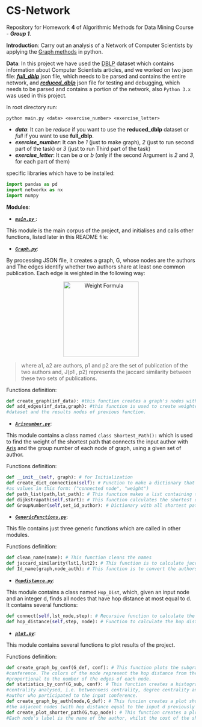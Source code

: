 # CS-Network
Repository for Homework __4__ of Algorithmic Methods for Data Mining Course - *__Group 1__*.

__Introduction__: Carry out an analysis of a Network of Computer Scientists by applying the [Graph methods](https://networkx.github.io/) in python.

__Data__: In this project we have used the [DBLP](http://dblp.uni-trier.de/) dataset which contains information about Computer Scientists articles, and we worked on two json file: [*__full_dblp__*](http://www.diag.uniroma1.it/~fazzone/Teaching/AMD_2017/full_dblp.json.zip ) json file, which needs to be parsed and contains the entire network, and  [*__reduced_dblp__*](http://www.diag.uniroma1.it/~fazzone/Teaching/AMD_2017/reduced_dblp.json.zip) json file for testing and debugging, which needs to be parsed and contains a portion of the network, also `Python 3.x` was used in this project.

In root directory run:

`python main.py <data> <exercise_number> <exercise_letter>`

* *__data__*: It can be *reduce* if you want to use the __reduced_dblp__ dataset or *full* if you want to use __full_dblp__.
* *__exercise_number__*: It can be *1* (just to make graph), *2* (just to run second part of the task) or *3* (just to run Third part of the task)
* *__exercise_letter__*: It can be *a* or *b* (only if the second Argument is *2* and *3*, for each part of them)

specific libraries which have to be installed:
```python
import pandas as pd
import networkx as nx
import numpy

```

__Modules__:

* [*__`main.py`__* ](https://github.com/AAbasinejad/CS-Network/blob/master/main.py): 

This module is the main corpus of the project, and initialises and calls other functions, listed later in this README file:

* [*__`Graph.py`__*](https://github.com/AAbasinejad/CS-Network/blob/master/Graph.py):

By processing JSON file, it creates a graph, G, whose nodes are the authors and The edges identify whether two authors share at least one common publication. Each edge is weighted in the following way:
<d1>
<p align="center">
  <img src="https://latex.codecogs.com/gif.latex?w(a_1,a_2)&space;=&space;1&space;-&space;J(p_1,&space;p_2)" title="Weight Formula" width="200"/>
</p>
</d1>

> where a1, a2 are authors, p1 and p2 are the set of publication of the two authors and, J(p1 , p2) represents the jaccard similarity between these two sets of publications.

Functions definition:
```python
def create_graph(inf_data): #this function creates a graph's nodes without edges, (this function must be called with a #loaded json dataset file as a argument)
def add_edges(inf_data,graph): #this function is used to create weighted graph's edges, (this must be called with a loaded json 
#dataset and the results nodes of previous function.
```

* [*__`Arisnumber.py`__*](https://github.com/AAbasinejad/CS-Network/blob/master/Arisnumber.py): 

This module contains a class named `class Shortest_Path():` which is used to find the weight of the shortest path that connects the input author with [Aris](http://aris.me/) and the group number of each node of graph, using a given set of author.

Functions definition:
```python
def __init__(self, graph): # for Initialization
def create_dict_connection(self): # Function to make a dictionary that nodes appears as keys and tuples of connected nodes 
#as values in this form: ("connected node", "weight")
def path_list(path,lst_path): # This function makes a list containing the path between pair of connected nodes.
def dijkstrapath(self,start): # This function calculates the shortest distance between an author and the other nodes, by using Dijkstra.
def GroupNumber(self,set_id_author): # Dictionary with all shortest paths for the nodes of the input set.
```

* [*__`GenericFunctions.py`__*](https://github.com/AAbasinejad/CS-Network/blob/master/GenericFunctions.py):

This file contains just three generic functions which are called in other modules.

Functions definition:
```python
def clean_name(name): # This function cleans the names 
def jaccard_similarity(lst1,lst2): # This function is to calculate jaccard_similarity between two lists
def Id_name(graph,node_auth): # This function is to convert the authors' ids into their corresponding names
```
* [*__`Hopdistance.py`__*](https://github.com/AAbasinejad/CS-Network/blob/master/Hopdistance.py): 

This module contains a class named `Hop_Dist`, which, given an input node and an integer d, finds all nodes that have hop distance at most equal to d. It contains several functions:
```python
def connect(self,lst_node,step): # Recursive function to calculate the hop distance, when the number of step is more than 1
def hop_distance(self,step, node): # Function to calculate the hop distance of a specific input author for the 3 main situations
```

* [*__`plot.py`__*](https://github.com/AAbasinejad/CS-Network/blob/master/plot.py): 

This module contains several functions to plot results of the project.

Functions definition:

```python
def create_graph_by_conf(G_def, conf): # This function plots the subgraph of the nodes (authors) participating in the same
#conference. The colors of the node represent the hop distance from the main node, the size of the node is directly 
#proportional to the number of the edges of each node.
def statistics_by_conf(G_sub, conf): # This function creates a histogram that rapresnt illustrating the three types of 
#centrality analysed, i.e. betweenness centrality, degree centrality and closeness centality. The subgraph shows every 
#author who participated to the input conference.
def create_graph_by_auth(node,G_def): # This funcion creates a plot showing the main node (i.e. the input author), and 
#the adjacent nodes (with hop distance equal to the input d previously mentioned). the colours of the nodes illustrate the different level of distance from the main one, whilst their size rapresents the number of edges.
def create_plot_shorter_path(G,tup_node): # This function creates a plot of the shortest path between any two nodes. 
#Each node's label is the name of the author, whilst the cost of the shortest path is shown in the title.
```

